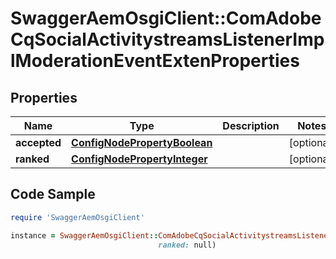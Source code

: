 # SwaggerAemOsgiClient::ComAdobeCqSocialActivitystreamsListenerImplModerationEventExtenProperties

## Properties

Name | Type | Description | Notes
------------ | ------------- | ------------- | -------------
**accepted** | [**ConfigNodePropertyBoolean**](ConfigNodePropertyBoolean.md) |  | [optional] 
**ranked** | [**ConfigNodePropertyInteger**](ConfigNodePropertyInteger.md) |  | [optional] 

## Code Sample

```ruby
require 'SwaggerAemOsgiClient'

instance = SwaggerAemOsgiClient::ComAdobeCqSocialActivitystreamsListenerImplModerationEventExtenProperties.new(accepted: null,
                                 ranked: null)
```


